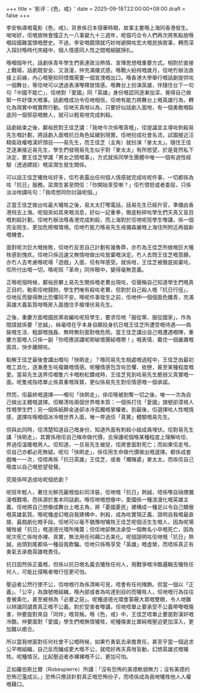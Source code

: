 +++
title = '影评：《色，戒》'
date = 2025-09-18T22:00:00+08:00
draft = false
+++


李安執導嘅電影《色，戒》，背景係日本侵華時期，故事主要喺上海同香港發生。啱啱好，佢嘅放映會撞正九一八事變九十三週年，呢個巧合令人們再次將焦點放喺嗰段國難當頭嘅歷史。不過，李安嘅鏡頭就巧妙咁避開咗宏大嘅民族敘事，轉而深入探討喺時代夾縫中，個人情感同人性之間嘅細膩掙扎。

喺嗰個年代，話劇係青年學生們表達政治熱情、宣傳思想嘅重要方式。相對於直接上戰場，話劇既安全、又浪漫，仲充滿儀式感。喺戰火紛飛嘅歲月，佢哋冇辦法直接上前線，內心嘅壓抑同憤慨需要一個宣洩嘅出口。喺香港大學舉行嘅話劇提供咗一個舞台，等佢哋可以透過表演嚟釋放情感。喺舞台上扮演英雄，伴隨住台下一句句「中國不能亡」，佢哋對「愛國」同「英雄」身份嘅認同逐漸加深，覺得自己做緊一件好偉大嘅事。話劇嘅成功令佢哋相信，佢哋有能力將舞台上嘅英雄行為，轉化為現實中嘅實際行動。佢哋天真咁以為，只要好似話劇入面咁，有一個勇敢嘅臥底同一個邪惡嘅敵人，就可以輕易咁完成刺殺。

話劇結束之後，鄺裕民對王佳芝講：「我哋今次係嚟真嘅」，佢提議並主導咗刺殺易先生嘅計劃，將話劇入面嘅抗日角色延續到現實。佢哋扮成社會名流，試圖接近汪精衛政權嘅漢奸頭目——易先生，而王佳芝（主角）就扮演「麥太太」。隨住王佳芝逐漸接近易先生，學生們發現易先生似乎對「麥太太」有所慾望，於是竟然私下決定，要王佳芝學識「男女之間嘅事」，方式就係同學生團體中唯一一個有過性經驗（透過嫖妓）嘅梁潤生發生關係。

可以話王佳芝犧牲咗好多，佢冇表露出任何個人情感就完成咗呢件事，一切都係為咗「抗日」服務。梁潤生甚至問佢：「你開始享受喇？」佢冇憤怒或者委屈，只係淡淡咁講咗句：「我唔想同你討論呢個。」

正當王佳芝做出咗最大犧牲之後，易太太打嚟電話，話易先生已經升官，準備由香港飛去上海。呢個突如其來嘅消息，好似一記重拳，徹底粉碎咗學生們天真又盲目嘅刺殺計劃。佢哋冇辦法喺香港完成刺殺，而上海對於佢哋呢班學生嚟講，係一個完全陌生、更加危險嘅環境。佢哋冇能力喺易先生戒備森嚴嘅上海住所附近再搵新嘅機會。

面對呢次巨大嘅挫敗，佢哋冇反思自己計劃有幾魯莽，亦冇為王佳芝所做嘅巨大犧牲感到愧疚。佢哋只係迅速又無情咁做出咗放棄嘅決定。冇人去問王佳芝嘅意願，亦冇人去考慮喺呢場「遊戲」入面，佢有咩感受。就係咁，王佳芝被徹底拋棄咗，佢所付出嘅一切，喺呢班「革命」同伴眼中，變得毫無意義。

正喺呢個時候，鄺裕民攀上易先生關係嘅老曹出現咗，佢聲稱自己知道學生們嘅真正目的，勒索佢哋錢財。學生們唯有殺咗老曹，但對於自己殺人嘅「抗日行徑」，佢哋反而變得無比恐懼同不安。喺呢件事發生之前，佢哋仲一個個面色鐵青，充滿英雄大義氣質咁喺房入面揸住手槍埋伏易先生。

之後，重慶方面嘅國民黨收編咗呢班學生，要求佢哋「服從黨、服從國家」，作為間諜就係要「忠誠」，絲毫唔在乎本身自願投身抗日嘅王佳芝所遭受嘅待遇——偽裝嘅生活、粗鄙嘅強姦、無時無刻面對嘅危險。當王佳芝講出自己嘅遭遇嗰陣，重慶方面嘅人只係一副「你唔應該講呢啲破壞團結嘅嘢！」嘅表情，戴住一個嚴肅嘅面具，快步離開咗。

點解王佳芝最後會講出嗰句「快啲走」？喺同易先生相處嘅過程中，王佳芝由最初嘅工具化，逐漸產生咗複雜嘅情感。呢種情感包含咗恐懼、依戀，甚至某種程度嘅愛。當易先生送畀佢嗰隻六卡嘅粉紅鑽戒時，王佳芝見到咗易先生脆弱又真實嘅一面。呢隻戒指唔單止係貴重嘅珠寶，更似係易先生對佢情感嘅一個承諾。

然而，佢最終嘅選擇——嗰句「快啲走」，係佢喺被剝奪一切之後，唯一一次為自己做出主體嘅選擇。佢睇清咗兩個世界嘅本質：一個係打住「愛國」旗號卻漠視人性嘅學生們；另一個係紙醉金迷卻冰冷孤獨嘅掌權者。到最後，佢選擇咗人性嘅情感，選擇咗喺嗰個冰冷嘅世界入面，唯一畀過佢「真實」體驗嘅易先生。

但與此同時，佢清楚知道自己嘅身份，知道外面有刺殺小組成員埋伏。佢對易先生講「快啲走」，其實係用佢自己條命做代價，去保護呢個喺某種程度上理解咗佢、畀過佢溫暖嘅男人。佢知道，一旦易先生被捉，佢將會面對死亡；而如果佢走甩，佢自己亦都必死無疑。呢句「快啲走」，係佢用生命做代價做出嘅選擇。都係成套戲唯一一次，佢唔再係「抗日英雄」王佳芝，或者「爛賭婆」麥太太，而係佢自己喺度以自己嘅慾望發聲。

究竟係咩造成咗呢個悲劇？

呢班年輕人，著住光鮮亮麗嘅恤衫同洋裝，佢哋嘅「抗日」熱誠，唔係嚟自硝煙彌漫嘅戰場，而係源於書本同話劇。喺佢哋嘅想像中，愛國係一種浪漫化嘅英雄主義，佢哋將自己想像成舞台上嘅主角，將「憂國憂民」建構成一種足以令自己驕傲嘅英雄氣質。喺呢種虛幻嘅自我建構中，刺殺，成為咗實現正義、證明自我嘅最直接、最戲劇化嘅手段。佢哋可以毫不猶豫咁犧牲王佳芝呢個活生生嘅人，因為呢場犧牲被「抗日」嘅道德光環所掩蓋；但佢哋卻無法承受一個無名小卒嘅死亡，因為呢次死亡係咁赤裸、真實，無法用任何藉口去美化。呢個證明咗佢哋嘅「抗日」熱誠，由頭到尾都係一種自我欺騙。佢哋只係喺享受「英雄」嘅虛榮，而唔係真正有勇氣去承擔英雄嘅責任。

抗日固然係正義嘅，但係以抗日嘅名義去犧牲任何人，用戰爭嘅冷酷邏輯去犧牲任何人，可能比侵略者嘅行徑更可怕。

壓迫者公然行使不公，佢哋嘅行為係清晰可見，唔會有任何掩飾。但當一個以「正義」、「公平」為旗號嘅組織，喺內部或者為咗達到目的而犧牲人，佢哋嘅行為往往會被美化，甚至被視為「必要之惡」。呢種道德光環會蒙蔽大眾嘅雙眼，令人哋難以辨識同譴責真正嘅不公義。對於受害者嚟講，佢哋唔單止要承受不公義帶嚟嘅傷害，仲要面對來自「同伴」嘅背叛。喺《色，戒》中，王佳芝唔單止要面對漢奸嘅冷酷，仲要面對「愛國」學生們嘅無情犧牲，呢種傷害比單純嘅壓迫更加深入，更加難以癒合。

所以當我哋面對任何社會不公嘅時候，如果冇勇氣去承擔責任，甚至乎當一個追求公平嘅組織，自己反而釀成更大嘅不公，就唔好再天真咁盲動，幻想英雄式嘅犧牲。呢種情況，比起壓迫者赤裸裸嘅不公，更加可怕。

正如羅伯斯比爾（Robespierre）所講：「沒有恐怖的美德軟弱無力；沒有美德的恐怖氾濫成災。」恐怖只應該針對真正嘅恐怖份子，而唔係成為我哋犧牲他人人權嘅藉口。

